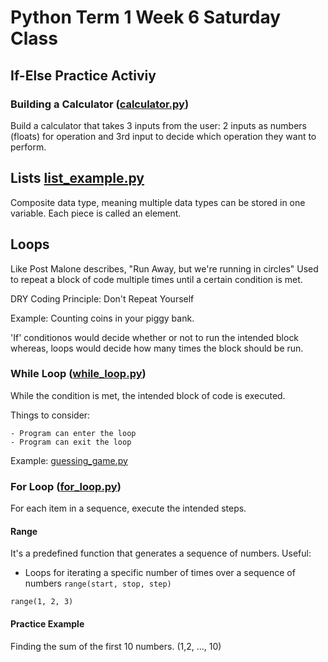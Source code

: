 # Python Term 1 Week 6 Saturday Class

## If-Else Practice Activiy

### Building a Calculator ([calculator.py](calculator.py))

Build a calculator that takes 3 inputs from the user:
2 inputs as numbers (floats) for operation and 3rd input to decide which operation they want to perform.

## Lists [list_example.py](list_example.py)

Composite data type, meaning multiple data types can be stored in one variable.
Each piece is called an element.

## Loops

Like Post Malone describes, "Run Away, but we're running in circles"
Used to repeat a block of code multiple times until a certain condition is met.

DRY Coding Principle: Don't Repeat Yourself

Example: Counting coins in your piggy bank.

'If' conditionos would decide whether or not to run the intended block whereas, loops would decide how many times the block should be run.

### While Loop ([while_loop.py](while_loop.py))

While the condition is met, the intended block of code is executed.

Things to consider:

    - Program can enter the loop
    - Program can exit the loop

Example: [guessing_game.py](guessing_game.py)

### For Loop ([for_loop.py](for_loop.py))

For each item in a sequence, execute the intended steps.

#### Range

It's a predefined function that generates a sequence of numbers.
Useful:

- Loops for iterating a specific number of times over a sequence of numbers
`range(start, stop, step)`

`range(1, 2, 3)`

#### Practice Example

Finding the sum of the first 10 numbers. (1,2, ..., 10)
